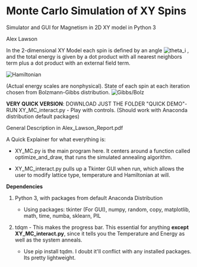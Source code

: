 # Monte Carlo Simulation of XY Spins
Simulator and GUI for Magnetism in 2D XY model in Python 3

Alex Lawson 

In the 2-dimensional XY Model each spin is defined by an angle <img src="https://latex.codecogs.com/svg.latex?\Large&space;\theta_i" title="theta_i" /> , and the total energy is given by a dot product with all nearest neighbors term  plus a dot product with an external field term. 

<img src="https://latex.codecogs.com/svg.latex?\Large&space;H=\sum_{<ij>}Jcos(\theta_i-\theta_j)+\sum_{i}Bcos(\theta_i)" title="Hamiltonian" /> 

(Actual energy scales are nonphysical). State of each spin at each iteration chosen from Bolzmann-Gibbs distribution.
<img src="https://latex.codecogs.com/svg.latex?\Large&space;Prob(E_i)=\frac{1}{Z}e^{\frac{-E_i}{k_BT}},Z=\sum_{i}e^{\frac{-E_i}{k_BT}}" title="Gibbs/Bolz" />

__VERY QUICK VERSION__: DOWNLOAD JUST THE FOLDER "QUICK DEMO"- RUN XY_MC_interact.py - Play with controls. 
(Should work with Anaconda distribution default packages)

General Description in Alex_Lawson_Report.pdf

A Quick Explainer for what everything is:

  - XY_MC.py is the main program here. It centers around a function called optimize_and_draw, that runs the simulated annealing algorithm.

  - XY_MC_interact.py pulls up a Tkinter GUI when run, which allows the user to modify lattice type, temperature and Hamiltonian at will. 

__Dependencies__
1) Python 3, with packages from default Anaconda Distribution
    - Using packages: tkinter (For GUI), numpy, random, copy, matplotlib, math, time, numba, sklearn, PIL

2) tdqm - This makes the progress bar. This essential for anything **except XY_MC_interact.py**, since it tells you the Temperature and Energy as well as the system anneals. 
    - Use pip install tqdm. I doubt it'll conflict with any installed packages. Its pretty lightweight. 
